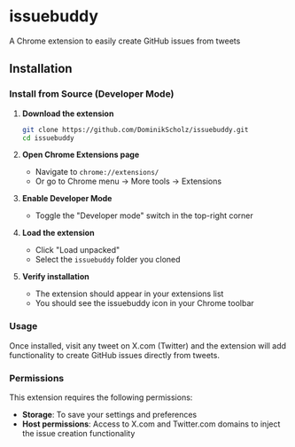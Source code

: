 # issuebuddy
A Chrome extension to easily create GitHub issues from tweets

## Installation

### Install from Source (Developer Mode)

1. **Download the extension**
   ```bash
   git clone https://github.com/DominikScholz/issuebuddy.git
   cd issuebuddy
   ```

2. **Open Chrome Extensions page**
   - Navigate to `chrome://extensions/`
   - Or go to Chrome menu → More tools → Extensions

3. **Enable Developer Mode**
   - Toggle the "Developer mode" switch in the top-right corner

4. **Load the extension**
   - Click "Load unpacked"
   - Select the `issuebuddy` folder you cloned

5. **Verify installation**
   - The extension should appear in your extensions list
   - You should see the issuebuddy icon in your Chrome toolbar

### Usage

Once installed, visit any tweet on X.com (Twitter) and the extension will add functionality to create GitHub issues directly from tweets.

### Permissions

This extension requires the following permissions:
- **Storage**: To save your settings and preferences
- **Host permissions**: Access to X.com and Twitter.com domains to inject the issue creation functionality
